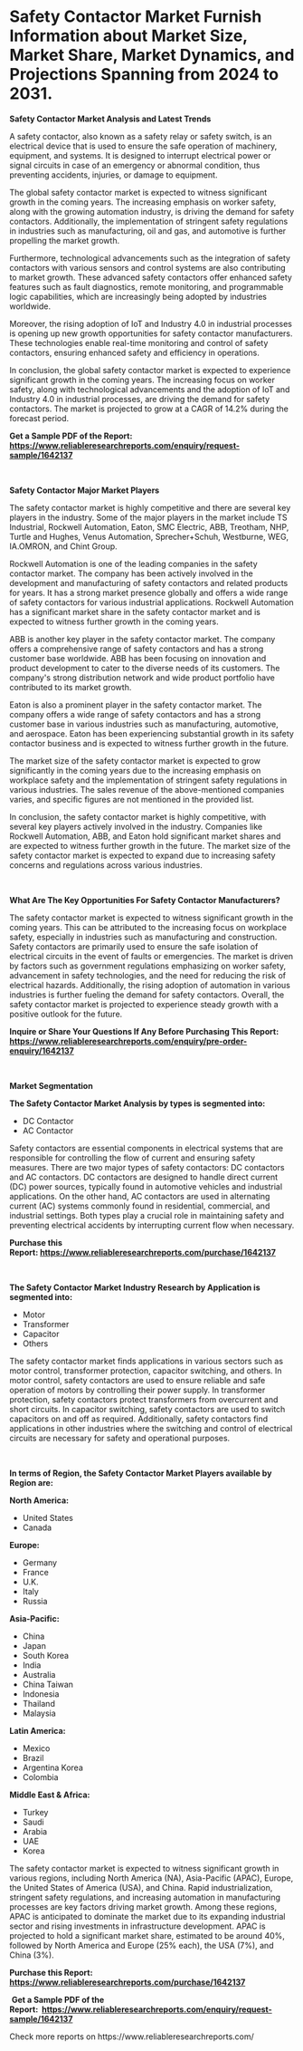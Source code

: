 <p><h1>Safety Contactor Market Furnish Information about Market Size, Market Share, Market Dynamics, and Projections Spanning from 2024 to 2031.</h1></p><p><strong>Safety Contactor Market Analysis and Latest Trends</strong></p>
<p><p>A safety contactor, also known as a safety relay or safety switch, is an electrical device that is used to ensure the safe operation of machinery, equipment, and systems. It is designed to interrupt electrical power or signal circuits in case of an emergency or abnormal condition, thus preventing accidents, injuries, or damage to equipment.</p><p>The global safety contactor market is expected to witness significant growth in the coming years. The increasing emphasis on worker safety, along with the growing automation industry, is driving the demand for safety contactors. Additionally, the implementation of stringent safety regulations in industries such as manufacturing, oil and gas, and automotive is further propelling the market growth.</p><p>Furthermore, technological advancements such as the integration of safety contactors with various sensors and control systems are also contributing to market growth. These advanced safety contactors offer enhanced safety features such as fault diagnostics, remote monitoring, and programmable logic capabilities, which are increasingly being adopted by industries worldwide.</p><p>Moreover, the rising adoption of IoT and Industry 4.0 in industrial processes is opening up new growth opportunities for safety contactor manufacturers. These technologies enable real-time monitoring and control of safety contactors, ensuring enhanced safety and efficiency in operations.</p><p>In conclusion, the global safety contactor market is expected to experience significant growth in the coming years. The increasing focus on worker safety, along with technological advancements and the adoption of IoT and Industry 4.0 in industrial processes, are driving the demand for safety contactors. The market is projected to grow at a CAGR of 14.2% during the forecast period.</p></p>
<p><strong>Get a Sample PDF of the Report:&nbsp; <a href="https://www.reliableresearchreports.com/enquiry/request-sample/1642137">https://www.reliableresearchreports.com/enquiry/request-sample/1642137</a></strong></p>
<p>&nbsp;</p>
<p><strong>Safety Contactor Major Market Players</strong></p>
<p><p>The safety contactor market is highly competitive and there are several key players in the industry. Some of the major players in the market include TS Industrial, Rockwell Automation, Eaton, SMC Electric, ABB, Treotham, NHP, Turtle and Hughes, Venus Automation, Sprecher+Schuh, Westburne, WEG, IA.OMRON, and Chint Group.</p><p>Rockwell Automation is one of the leading companies in the safety contactor market. The company has been actively involved in the development and manufacturing of safety contactors and related products for years. It has a strong market presence globally and offers a wide range of safety contactors for various industrial applications. Rockwell Automation has a significant market share in the safety contactor market and is expected to witness further growth in the coming years.</p><p>ABB is another key player in the safety contactor market. The company offers a comprehensive range of safety contactors and has a strong customer base worldwide. ABB has been focusing on innovation and product development to cater to the diverse needs of its customers. The company's strong distribution network and wide product portfolio have contributed to its market growth.</p><p>Eaton is also a prominent player in the safety contactor market. The company offers a wide range of safety contactors and has a strong customer base in various industries such as manufacturing, automotive, and aerospace. Eaton has been experiencing substantial growth in its safety contactor business and is expected to witness further growth in the future.</p><p>The market size of the safety contactor market is expected to grow significantly in the coming years due to the increasing emphasis on workplace safety and the implementation of stringent safety regulations in various industries. The sales revenue of the above-mentioned companies varies, and specific figures are not mentioned in the provided list.</p><p>In conclusion, the safety contactor market is highly competitive, with several key players actively involved in the industry. Companies like Rockwell Automation, ABB, and Eaton hold significant market shares and are expected to witness further growth in the future. The market size of the safety contactor market is expected to expand due to increasing safety concerns and regulations across various industries.</p></p>
<p>&nbsp;</p>
<p><strong>What Are The Key Opportunities For Safety Contactor Manufacturers?</strong></p>
<p><p>The safety contactor market is expected to witness significant growth in the coming years. This can be attributed to the increasing focus on workplace safety, especially in industries such as manufacturing and construction. Safety contactors are primarily used to ensure the safe isolation of electrical circuits in the event of faults or emergencies. The market is driven by factors such as government regulations emphasizing on worker safety, advancement in safety technologies, and the need for reducing the risk of electrical hazards. Additionally, the rising adoption of automation in various industries is further fueling the demand for safety contactors. Overall, the safety contactor market is projected to experience steady growth with a positive outlook for the future.</p></p>
<p><strong>Inquire or Share Your Questions If Any Before Purchasing This Report: <a href="https://www.reliableresearchreports.com/enquiry/pre-order-enquiry/1642137">https://www.reliableresearchreports.com/enquiry/pre-order-enquiry/1642137</a></strong></p>
<p>&nbsp;</p>
<p><strong>Market Segmentation</strong></p>
<p><strong>The Safety Contactor Market Analysis by types is segmented into:</strong></p>
<p><ul><li>DC Contactor</li><li>AC Contactor</li></ul></p>
<p><p>Safety contactors are essential components in electrical systems that are responsible for controlling the flow of current and ensuring safety measures. There are two major types of safety contactors: DC contactors and AC contactors. DC contactors are designed to handle direct current (DC) power sources, typically found in automotive vehicles and industrial applications. On the other hand, AC contactors are used in alternating current (AC) systems commonly found in residential, commercial, and industrial settings. Both types play a crucial role in maintaining safety and preventing electrical accidents by interrupting current flow when necessary.</p></p>
<p><strong>Purchase this Report:&nbsp;<a href="https://www.reliableresearchreports.com/purchase/1642137">https://www.reliableresearchreports.com/purchase/1642137</a></strong></p>
<p>&nbsp;</p>
<p><strong>The Safety Contactor Market Industry Research by Application is segmented into:</strong></p>
<p><ul><li>Motor</li><li>Transformer</li><li>Capacitor</li><li>Others</li></ul></p>
<p><p>The safety contactor market finds applications in various sectors such as motor control, transformer protection, capacitor switching, and others. In motor control, safety contactors are used to ensure reliable and safe operation of motors by controlling their power supply. In transformer protection, safety contactors protect transformers from overcurrent and short circuits. In capacitor switching, safety contactors are used to switch capacitors on and off as required. Additionally, safety contactors find applications in other industries where the switching and control of electrical circuits are necessary for safety and operational purposes.</p></p>
<p>&nbsp;</p>
<p><strong>In terms of Region, the Safety Contactor Market Players available by Region are:</strong></p>
<p>
    <p> <strong> North America: </strong>
        <ul>
            <li>United States</li>
            <li>Canada</li>
        </ul>
        </p> 
    <p> <strong> Europe: </strong>
        <ul>
            <li>Germany</li>
            <li>France</li>
            <li>U.K.</li>
            <li>Italy</li>
            <li>Russia</li>
        </ul>
        </p> 
    <p> <strong> Asia-Pacific: </strong>
        <ul>
            <li>China</li>
            <li>Japan</li>
            <li>South Korea</li>
            <li>India</li>
            <li>Australia</li>
            <li>China Taiwan</li>
            <li>Indonesia</li>
            <li>Thailand</li>
            <li>Malaysia</li>
        </ul>
        </p> 
    <p> <strong> Latin America: </strong>
        <ul>
            <li>Mexico</li>
            <li>Brazil</li>
            <li>Argentina Korea</li>
            <li>Colombia</li>
        </ul>
        </p> 
    <p> <strong> Middle East & Africa: </strong>
        <ul>
            <li>Turkey</li>
            <li>Saudi</li>
            <li>Arabia</li>
            <li>UAE</li>
            <li>Korea</li>
        </ul>
    </p>
    </p>
<p><p>The safety contactor market is expected to witness significant growth in various regions, including North America (NA), Asia-Pacific (APAC), Europe, the United States of America (USA), and China. Rapid industrialization, stringent safety regulations, and increasing automation in manufacturing processes are key factors driving market growth. Among these regions, APAC is anticipated to dominate the market due to its expanding industrial sector and rising investments in infrastructure development. APAC is projected to hold a significant market share, estimated to be around 40%, followed by North America and Europe (25% each), the USA (7%), and China (3%).</p></p>
<p><strong>Purchase this Report: <a href="https://www.reliableresearchreports.com/purchase/1642137">https://www.reliableresearchreports.com/purchase/1642137</a></strong></p>
<p>&nbsp;<strong>Get a Sample PDF of the Report:&nbsp;&nbsp;<a href="https://www.reliableresearchreports.com/enquiry/request-sample/1642137">https://www.reliableresearchreports.com/enquiry/request-sample/1642137</a></strong></p>
<p><strong></strong></p>
<p>Check more reports on https://www.reliableresearchreports.com/</p>